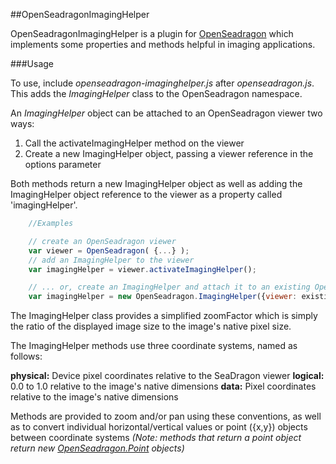##OpenSeadragonImagingHelper

OpenSeadragonImagingHelper is a plugin for [OpenSeadragon](https://github.com/openseadragon/openseadragon) 
which implements some properties and methods helpful in
imaging applications.

###Usage

To use, include *openseadragon-imaginghelper.js* after *openseadragon.js*.
This adds the *ImagingHelper* class to the OpenSeadragon namespace.

An *ImagingHelper* object can be attached to an OpenSeadragon viewer two ways:
1. Call the activateImagingHelper method on the viewer
2. Create a new ImagingHelper object, passing a viewer reference in the options parameter

Both methods return a new ImagingHelper object as well as adding the ImagingHelper
object reference to the viewer as a property called 'imagingHelper'.

```javascript
    //Examples

    // create an OpenSeadragon viewer
    var viewer = OpenSeadragon( {...} );
    // add an ImagingHelper to the viewer
    var imagingHelper = viewer.activateImagingHelper();

    // ... or, create an ImagingHelper and attach it to an existing OpenSeadragon viewer
    var imagingHelper = new OpenSeadragon.ImagingHelper({viewer: existingviewer});
```

The ImagingHelper class provides a simplified zoomFactor which is simply the ratio
of the displayed image size to the image's native pixel size.

The ImagingHelper methods use three coordinate systems,
named as follows:

**physical:** Device pixel coordinates relative to the SeaDragon viewer
**logical:**  0.0 to 1.0 relative to the image's native dimensions
**data:**     Pixel coordinates relative to the image's native dimensions

Methods are provided to zoom and/or pan using these conventions, as well as to convert
individual horizontal/vertical values or point ({x,y}) objects between coordinate systems 
*(Note: methods that return a point object return new [OpenSeadragon.Point](http://openseadragon.github.io/docs/symbols/OpenSeadragon.Point.html)
objects)*

